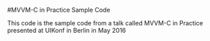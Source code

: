 #MVVM-C in Practice Sample Code

This code is the sample code from a talk called MVVM-C in Practice presented at UIKonf in Berlin in May 2016


